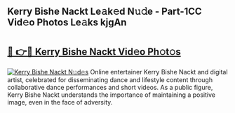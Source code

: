 ## Kerry Bishe Nackt Le𝚊k𝚎d N𝚞𝚍e - Part-1CC Vid𝚎o Photos Le𝚊ks kjgAn

# <h2><a href="http://fb7w6cc.evod.top/?m=Kerry+Bishe+Nackt">🔗 👉🔴 Kerry Bishe Nackt Vid𝚎o Ph𝚘t𝚘s</a></h2>

[![Kerry Bishe Nackt N𝚞d𝚎s](https://i.imgur.com/8V9OHl7.gif)](http://fb7w6cc.evod.top/?m=Kerry+Bishe+Nackt)
Online entertainer Kerry Bishe Nackt and digital artist, celebrated for disseminating dance and lifestyle content through collaborative dance performances and short videos. As a public figure, Kerry Bishe Nackt understands the importance of maintaining a positive image, even in the face of adversity. 

